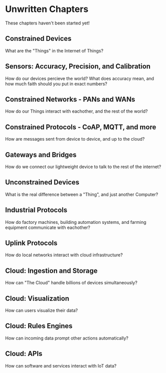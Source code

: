 # Unwritten Chapters

These chapters haven't been started yet!

## Constrained Devices

What are the "Things" in the Internet of Things?

## Sensors: Accuracy, Precision, and Calibration

How do our devices percieve the world? What does accuracy mean, and how much faith should you put in exact numbers?

## Constrained Networks - PANs and WANs

How do our Things interact with eachother, and the rest of the world?

## Constrained Protocols - CoAP, MQTT, and more

How are messages sent from device to device, and up to the cloud?

## Gateways and Bridges

How do we connect our lightweight device to talk to the rest of the internet?

## Unconstrained Devices

What is the real difference between a "Thing", and just another Computer?

## Industrial Protocols

How do factory machines, building automation systems, and farming equipment communicate with eachother?

## Uplink Protocols

How do local networks interact with cloud infrastructure?

## Cloud: Ingestion and Storage

How can "The Cloud" handle billions of devices simultaneously?

## Cloud: Visualization

How can users visualize their data?

## Cloud: Rules Engines

How can incoming data prompt other actions automatically?

## Cloud: APIs

How can software and services interact with IoT data?

